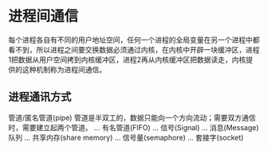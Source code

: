 # 进程间通信
每个进程各自有不同的用户地址空间，任何一个进程的全局变量在另一个进程中都看不到，所以进程之间要交换数据必须通过内核，在内核中开辟一块缓冲区，进程1把数据从用户空间拷到内核缓冲区，进程2再从内核缓冲区把数据读走，内核提供的这种机制称为进程间通信。

## 进程通讯方式

管道/匿名管道(pipe) 管道是半双工的，数据只能向一个方向流动；需要双方通信时，需要建立起两个管道。 ...
有名管道(FIFO) ...
信号(Signal) ...
消息(Message)队列 ...
共享内存(share memory) ...
信号量(semaphore) ...
套接字(socket)


